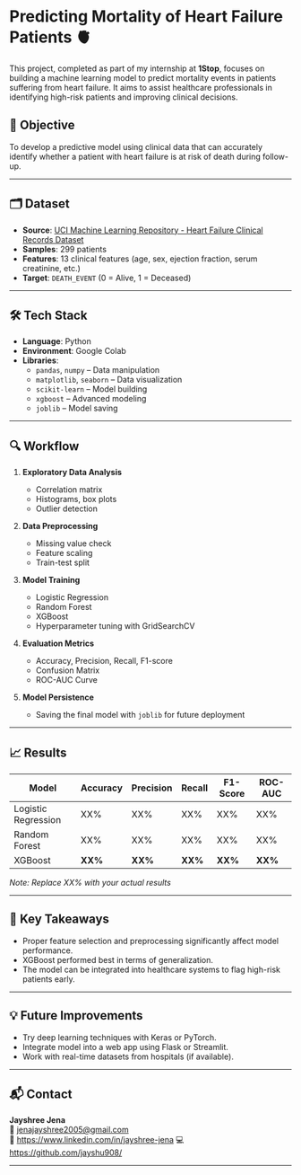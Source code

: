 # Predicting Mortality of Heart Failure Patients 🫀

This project, completed as part of my internship at **1Stop**, focuses on building a machine learning model to predict mortality events in patients suffering from heart failure. It aims to assist healthcare professionals in identifying high-risk patients and improving clinical decisions.

## 📌 Objective

To develop a predictive model using clinical data that can accurately identify whether a patient with heart failure is at risk of death during follow-up.

---

## 🗂 Dataset

- **Source**: [UCI Machine Learning Repository - Heart Failure Clinical Records Dataset](https://archive.ics.uci.edu/ml/datasets/Heart+failure+clinical+records)
- **Samples**: 299 patients
- **Features**: 13 clinical features (age, sex, ejection fraction, serum creatinine, etc.)
- **Target**: `DEATH_EVENT` (0 = Alive, 1 = Deceased)

---

## 🛠️ Tech Stack

- **Language**: Python
- **Environment**: Google Colab
- **Libraries**:
  - `pandas`, `numpy` – Data manipulation
  - `matplotlib`, `seaborn` – Data visualization
  - `scikit-learn` – Model building
  - `xgboost` – Advanced modeling
  - `joblib` – Model saving

---

## 🔍 Workflow

1. **Exploratory Data Analysis**
   - Correlation matrix
   - Histograms, box plots
   - Outlier detection

2. **Data Preprocessing**
   - Missing value check
   - Feature scaling
   - Train-test split

3. **Model Training**
   - Logistic Regression
   - Random Forest
   - XGBoost
   - Hyperparameter tuning with GridSearchCV

4. **Evaluation Metrics**
   - Accuracy, Precision, Recall, F1-score
   - Confusion Matrix
   - ROC-AUC Curve

5. **Model Persistence**
   - Saving the final model with `joblib` for future deployment

---

## 📈 Results

| Model             | Accuracy | Precision | Recall | F1-Score | ROC-AUC |
|------------------|----------|-----------|--------|----------|---------|
| Logistic Regression | XX%     | XX%       | XX%    | XX%      | XX%     |
| Random Forest       | XX%     | XX%       | XX%    | XX%      | XX%     |
| XGBoost             | **XX%** | **XX%**   | **XX%**| **XX%**  | **XX%** |

*Note: Replace XX% with your actual results*

---

## 📌 Key Takeaways

- Proper feature selection and preprocessing significantly affect model performance.
- XGBoost performed best in terms of generalization.
- The model can be integrated into healthcare systems to flag high-risk patients early.

---

## 💡 Future Improvements

- Try deep learning techniques with Keras or PyTorch.
- Integrate model into a web app using Flask or Streamlit.
- Work with real-time datasets from hospitals (if available).

---

## 📬 Contact

**Jayshree Jena**  
📧 jenajayshree2005@gmail.com  
🔗 https://www.linkedin.com/in/jayshree-jena
💻 https://github.com/jayshu908/

---

